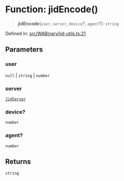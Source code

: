 # Function: jidEncode()

> **jidEncode**(`user`, `server`, `device`?, `agent`?): `string`

Defined in: [src/WABinary/jid-utils.ts:21](https://github.com/Fokusdotid/Baileys/blob/a954da2ee3c892812cf9528a5a214092693c872f/src/WABinary/jid-utils.ts#L21)

## Parameters

### user

`null` | `string` | `number`

### server

[`JidServer`](../type-aliases/JidServer.md)

### device?

`number`

### agent?

`number`

## Returns

`string`
